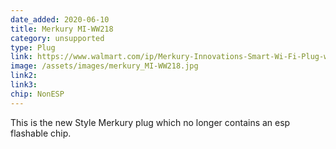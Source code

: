 ```yaml
---
date_added: 2020-06-10
title: Merkury MI-WW218
category: unsupported
type: Plug
link: https://www.walmart.com/ip/Merkury-Innovations-Smart-Wi-Fi-Plug-works-with-Google-Assistant/920802310
image: /assets/images/merkury_MI-WW218.jpg
link2: 
link3: 
chip: NonESP 
---
```


This is the new Style Merkury plug which no longer contains an esp flashable chip.